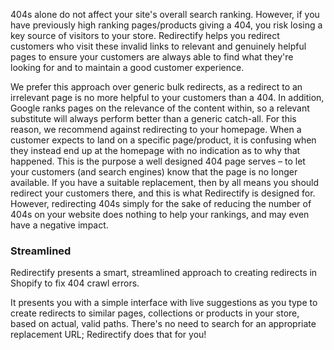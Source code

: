 404s alone do not affect your site's overall search ranking. However, if you
have previously high ranking pages/products giving a 404, you risk losing a key
source of visitors to your store. Redirectify helps you redirect customers who
visit these invalid links to relevant and genuinely helpful pages to ensure your
customers are always able to find what they're looking for and to maintain a
good customer experience.

We prefer this approach over generic bulk redirects, as a redirect to an
irrelevant page is no more helpful to your customers than a 404. In addition,
Google ranks pages on the relevance of the content within, so a relevant
substitute will always perform better than a generic catch-all. For this reason,
we recommend against redirecting to your homepage. When a customer expects to
land on a specific page/product, it is confusing when they instead end up at the
homepage with no indication as to why that happened. This is the purpose a well
designed 404 page serves – to let your customers (and search engines) know that
the page is no longer available. If you have a suitable replacement, then by all
means you should redirect your customers there, and this is what Redirectify is
designed for. However, redirecting 404s simply for the sake of reducing the
number of 404s on your website does nothing to help your rankings, and may even
have a negative impact.

### Streamlined

Redirectify presents a smart, streamlined approach to creating redirects in
Shopify to fix 404 crawl errors.

It presents you with a simple interface with live suggestions as you type to
create redirects to similar pages, collections or products in your store, based
on actual, valid paths. There's no need to search for an appropriate replacement
URL; Redirectify does that for you!
